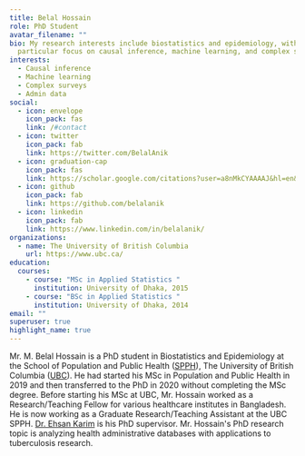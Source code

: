 ```yaml
---
title: Belal Hossain
role: PhD Student
avatar_filename: ""
bio: My research interests include biostatistics and epidemiology, with a
  particular focus on causal inference, machine learning, and complex surveys.
interests:
  - Causal inference
  - Machine learning
  - Complex surveys
  - Admin data
social:
  - icon: envelope
    icon_pack: fas
    link: /#contact
  - icon: twitter
    icon_pack: fab
    link: https://twitter.com/BelalAnik
  - icon: graduation-cap
    icon_pack: fas
    link: https://scholar.google.com/citations?user=a8nMkCYAAAAJ&hl=en&authuser=1
  - icon: github
    icon_pack: fab
    link: https://github.com/belalanik
  - icon: linkedin
    icon_pack: fab
    link: https://www.linkedin.com/in/belalanik/
organizations:
  - name: The University of British Columbia
    url: https://www.ubc.ca/
education:
  courses:
    - course: "MSc in Applied Statistics "
      institution: University of Dhaka, 2015
    - course: "BSc in Applied Statistics "
      institution: University of Dhaka, 2014
email: ""
superuser: true
highlight_name: true
---
```

Mr. M. Belal Hossain is a PhD student in Biostatistics and Epidemiology at the School of Population and Public Health ([SPPH](https://www.spph.ubc.ca/)), The University of British Columbia ([UBC](https://www.ubc.ca/)). He had started his MSc in Population and Public Health in 2019 and then transferred to the PhD in 2020 without completing the MSc degree. Before starting his MSc at UBC, Mr. Hossain worked as a Research/Teaching Fellow for various healthcare institutes in Bangladesh. He is now working as a Graduate Research/Teaching Assistant at the UBC SPPH. [Dr. Ehsan Karim](https://ehsank.com/) is his PhD supervisor. Mr. Hossain's PhD research topic is analyzing health administrative databases with applications to tuberculosis research.